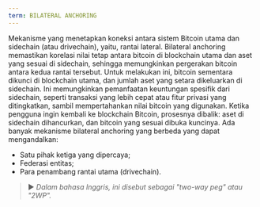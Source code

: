 ```yaml
---
term: BILATERAL ANCHORING
---
```


Mekanisme yang menetapkan koneksi antara sistem Bitcoin utama dan sidechain (atau drivechain), yaitu, rantai lateral. Bilateral anchoring memastikan korelasi nilai tetap antara bitcoin di blockchain utama dan aset yang sesuai di sidechain, sehingga memungkinkan pergerakan bitcoin antara kedua rantai tersebut. Untuk melakukan ini, bitcoin sementara dikunci di blockchain utama, dan jumlah aset yang setara dikeluarkan di sidechain. Ini memungkinkan pemanfaatan keuntungan spesifik dari sidechain, seperti transaksi yang lebih cepat atau fitur privasi yang ditingkatkan, sambil mempertahankan nilai bitcoin yang digunakan. Ketika pengguna ingin kembali ke blockchain Bitcoin, prosesnya dibalik: aset di sidechain dihancurkan, dan bitcoin yang sesuai dibuka kuncinya. Ada banyak mekanisme bilateral anchoring yang berbeda yang dapat mengandalkan:
* Satu pihak ketiga yang dipercaya;
* Federasi entitas;
* Para penambang rantai utama (drivechain).

> ► *Dalam bahasa Inggris, ini disebut sebagai "two-way peg" atau "2WP".*